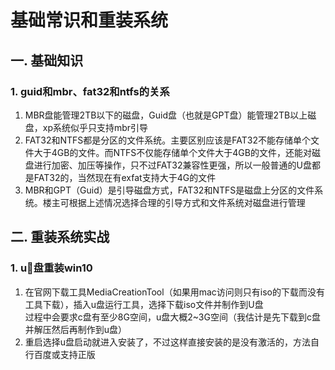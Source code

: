 # 基础常识和重装系统
## 一. 基础知识
### 1. guid和mbr、fat32和ntfs的关系
1. MBR盘能管理2TB以下的磁盘，Guid盘（也就是GPT盘）能管理2TB以上磁盘，xp系统似乎只支持mbr引导
2. FAT32和NTFS都是分区的文件系统。主要区别应该是FAT32不能存储单个文件大于4GB的文件。而NTFS不仅能存储单个文件大于4GB的文件，还能对磁盘进行加密、加压等操作，只不过FAT32兼容性更强，所以一般普通的U盘都是FAT32的，当然现在有exfat支持大于4G的文件
3. MBR和GPT（Guid）是引导磁盘方式，FAT32和NTFS是磁盘上分区的文件系统。楼主可根据上述情况选择合理的引导方式和文件系统对磁盘进行管理
## 二. 重装系统实战
### 1. u盘重装win10
1. 在官网下载工具MediaCreationTool（如果用mac访问则只有iso的下载而没有工具下载），插入u盘运行工具，选择下载iso文件并制作到U盘  
过程中会要求c盘有至少8G空间，u盘大概2~3G空间（我估计是先下载到c盘并解压然后再制作到u盘）
2. 重启选择u盘启动就进入安装了，不过这样直接安装的是没有激活的，方法自行百度或支持正版

